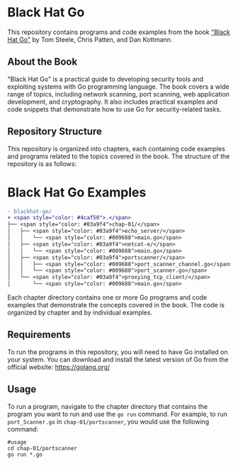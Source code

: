 # Black Hat Go

This repository contains programs and code examples from the book ["Black Hat Go"](https://www.nostarch.com/blackhatgo) by Tom Steele, Chris Patten, and Dan Kottmann.

## About the Book

"Black Hat Go" is a practical guide to developing security tools and exploiting systems with Go programming language. The book covers a wide range of topics, including network scanning, port scanning, web application development, and cryptography. It also includes practical examples and code snippets that demonstrate how to use Go for security-related tasks.

## Repository Structure

This repository is organized into chapters, each containing code examples and programs related to the topics covered in the book. The structure of the repository is as follows:


# Black Hat Go Examples

```diff
- blackhat-go/
+ <span style="color: #4caf50">.</span>
├── <span style="color: #03a9f4">chap-01/</span>
│   ├── <span style="color: #03a9f4">echo_server/</span>
│   │   └── <span style="color: #009688">main.go</span>
│   ├── <span style="color: #03a9f4">netcat-e/</span>
│   │   └── <span style="color: #009688">main.go</span>
│   ├── <span style="color: #03a9f4">portscanner/</span>
│   │   ├── <span style="color: #009688">port_scanner_channel.go</span>
│   │   └── <span style="color: #009688">port_scanner.go</span>
│   └── <span style="color: #03a9f4">proxying_tcp_client/</span>
│       └── <span style="color: #009688">main.go</span>
```




Each chapter directory contains one or more Go programs and code examples that demonstrate the concepts covered in the book. The code is organized by chapter and by individual examples.

## Requirements

To run the programs in this repository, you will need to have Go installed on your system. You can download and install the latest version of Go from the official website: https://golang.org/

## Usage

To run a program, navigate to the chapter directory that contains the program you want to run and use the `go run` command. For example, to run `port_Scanner.go` in `chap-01/portscanner`, you would use the following command:

```
#usage
cd chap-01/portscanner
go run *.go
```
